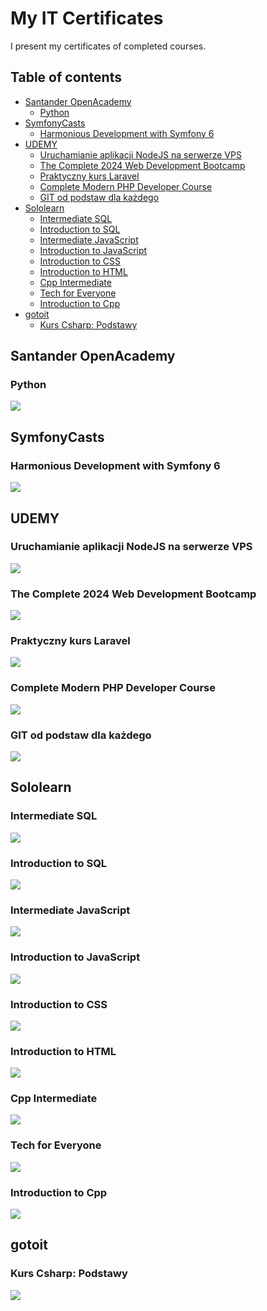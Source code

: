 # My IT Certificates

I present my certificates of completed courses.

## Table of contents

- [Santander OpenAcademy](#santander-open-academy)
  - [Python](#python)
- [SymfonyCasts](#symfonycasts)
  - [Harmonious Development with Symfony 6](#harmonious-development-with-symfony-6)
- [UDEMY](#udemy)
  - [Uruchamianie aplikacji NodeJS na serwerze VPS](#uruchamianie-aplikacji-nodejs-na-serwerze-vps)
  - [The Complete 2024 Web Development Bootcamp](#the-complete-2024-web-development-bootcamp)
  - [Praktyczny kurs Laravel](#praktyczny-kurs-laravel)
  - [Complete Modern PHP Developer Course](#complete-modern-php-developer-course)
  - [GIT od podstaw dla każdego](#git-od-podstaw-dla-każdego)
- [Sololearn](#sololearn)
  - [Intermediate SQL](#intermediate-sql)
  - [Introduction to SQL](#introduction-to-sql)
  - [Intermediate JavaScript](#intermediate-javascript)
  - [Introduction to JavaScript](#introduction-to-javascript)
  - [Introduction to CSS](#introduction-to-css)
  - [Introduction to HTML](#introduction-to-html)
  - [Cpp Intermediate](#cpp-intermediate)
  - [Tech for Everyone](#tech-for-everyone)
  - [Introduction to Cpp](#introduction-to-cpp)
- [gotoit](#gotoit)
  - [Kurs Csharp: Podstawy](#kurs-csharp-podstawy)

## Santander OpenAcademy

### Python

![](./images/CERTIFICATE_PYTHON_santander.jpg)

## SymfonyCasts

### Harmonious Development with Symfony 6

![](./images/CERTIFICATE_SYMFONY-Harmonious-development-with-symfony-6_symfonycasts.jpg)

## UDEMY

### Uruchamianie aplikacji NodeJS na serwerze VPS

![](./images/CERTYFIKAT_URUCHAMIANIE_APLIKACJI_NODE_NA_VPS_udemy.jpg)

### The Complete 2024 Web Development Bootcamp

![](./images/CERTIFICATE_2024_WEB_DEVELOPMENT_BOOTCAMP_udemy.jpg)

### Praktyczny kurs Laravel

![](./images/CERTIFICATE_LARAVEL_udemy.jpg)

### Complete Modern PHP Developer Course

![](./images/CERTIFICATE_PHP_udemy.jpg)

### GIT od podstaw dla każdego

![](./images/CERTIFICATE_GIT_udemy.jpg)

## Sololearn

### Intermediate SQL

![](./images/CERTIFICATE_SQL_INTERMEDIATE_sololearn.jpg)

### Introduction to SQL

![](./images/CERTIFICATE_SQL_INTRODUCTION_sololearn.jpg)

### Intermediate JavaScript

![](./images/CERTIFICATE_JS_INTERMEDIATE_sololearn.jpg)

### Introduction to JavaScript

![](./images/CERTIFICATE_JS_INTRODUCTION_sololearn.jpg)

### Introduction to CSS

![](./images/CERTIFICATE_CSS_INTRODUCTION_sololearn.jpg)

### Introduction to HTML

![](./images/CERTIFICATE_HTML_INTRODUCTION_sololearn.jpg)

### Cpp Intermediate

![](./images/CERTIFICATE_Cpp_INTERMEDIATE_sololearn.jpg)

### Tech for Everyone

![](./images/CERTIFICATE_TECH_FOR_EVERYONE_sololearn.jpg)

### Introduction to Cpp

![](./images/CERTIFICATE_Cpp_INTRODUCTION_sololearn.jpg)

## gotoit

### Kurs Csharp: Podstawy

![](./images/CERTYFIKAT_Csharp_PODSTAWY_gotoit.jpg)
